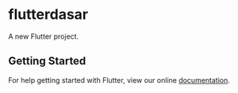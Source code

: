 # flutterdasar

A new Flutter project.

## Getting Started

For help getting started with Flutter, view our online
[documentation](https://flutter.io/).
